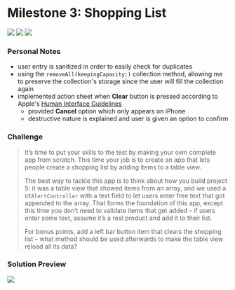 # Milestone 3: Shopping List

[![](https://img.shields.io/badge/Hacking%20with%20iOS-2019.10.26-36A9AE?logo=gumroad)](https://www.hackingwithswift.com/store/hacking-with-ios) [![](https://img.shields.io/badge/Xcode-11.2-3d8af0?logo=xcode)](#) [![](https://img.shields.io/badge/Swift-5.1-FA7343?logo=swift)](#)

### Personal Notes
- user entry is sanitized in order to easily check for duplicates
- using the `removeAll(keepingCapacity:)` collection method, allowing me to preserve the collection's storage since the user will fill the collection again
- implemented action sheet when **Clear** button is pressed according to Apple's [Human Interface Guidelines](https://developer.apple.com/design/human-interface-guidelines/ios/views/action-sheets/)
    - provided **Cancel** option which only appears on iPhone
    - destructive nature is explained and user is given an option to confirm

### Challenge
> It’s time to put your skills to the test by making your own complete app from scratch. This time your job is to create an app that lets people create a shopping list by adding items to a table view.
>
> The best way to tackle this app is to think about how you build project 5: it was a table view that showed items from an array, and we used a `UIAlertController` with a text field to let users enter free text that got appended to the array. That forms the foundation of this app, except this time you don’t need to validate items that get added – if users enter some text, assume it’s a real product and add it to their list.
>
> For bonus points, add a left bar button item that clears the shopping list – what method should be used afterwards to make the table view reload all its data?

### Solution Preview
<img src="https://user-images.githubusercontent.com/4438390/71426393-cddc8880-2676-11ea-9bed-937b0750587c.png">
